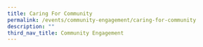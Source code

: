 ```yaml
---
title: Caring For Community
permalink: /events/community-engagement/caring-for-community
description: ""
third_nav_title: Community Engagement
---
```

